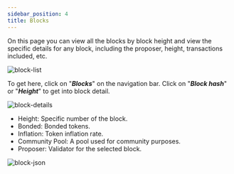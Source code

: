 ```yaml
---
sidebar_position: 4
title: Blocks
---
```


On this page you can view all the blocks by block height and view the specific details for any block, including the proposer, height, transactions included, etc.

<div id="img-wrapper">
    <img src="/img/aurascan/block_list.png" alt="block-list"/>
</div>

To get here, click on "**_Blocks_**" on the navigation bar.
Click on "**_Block hash_**" or "**_Height_**" to get into block detail.

<div id="img-wrapper">
    <img src="/img/aurascan/block_details.png" alt="block-details"/>
</div>

- Height: Specific number of the block.
- Bonded: Bonded tokens.
- Inflation: Token inflation rate.
- Community Pool: A pool used for community purposes.
- Proposer: Validator for the selected block.

<div id="img-wrapper">
    <img src="/img/aurascan/json.png" alt="block-json"/>
</div>
